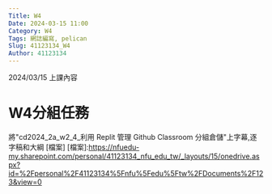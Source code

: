 ```yaml
---
Title: W4
Date: 2024-03-15 11:00
Category: W4
Tags: 網誌編寫, pelican
Slug: 41123134_W4
Author: 41123134
---
```


2024/03/15 上課內容

<!-- PELICAN_END_SUMMARY -->

# W4分組任務
將"cd2024_2a_w2_4_利用 Replit 管理 Github Classroom 分組倉儲"上字幕,逐字稿和大綱
[檔案]
[檔案]:https://nfuedu-my.sharepoint.com/personal/41123134_nfu_edu_tw/_layouts/15/onedrive.aspx?id=%2Fpersonal%2F41123134%5Fnfu%5Fedu%5Ftw%2FDocuments%2F123&view=0